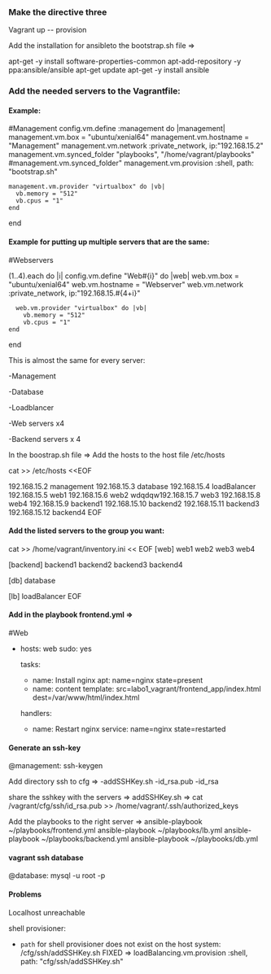 ### Make the directive three

Vagrant up -- provision

Add the installation for ansibleto the bootstrap.sh file =>

apt-get -y install software-properties-common
apt-add-repository -y ppa:ansible/ansible
apt-get update
apt-get -y install ansible


### Add the needed servers to the Vagrantfile:

#### Example:

#Management
  config.vm.define :management do |management|
    management.vm.box = "ubuntu/xenial64"
    management.vm.hostname = "Management"
    management.vm.network :private_network, ip:"192.168.15.2"
    management.vm.synced_folder "playbooks", "/home/vagrant/playbooks"
    #management.vm.synced_folder"
    management.vm.provision :shell, path: "bootstrap.sh"

    management.vm.provider "virtualbox" do |vb|
      vb.memory = "512"
      vb.cpus = "1"
    end
  end

#### Example for putting up multiple servers that are the same:

#Webservers

  (1..4).each do |i|
    config.vm.define "Web#{i}" do |web|
      web.vm.box = "ubuntu/xenial64"
      web.vm.hostname = "Webserver"
      web.vm.network :private_network, ip:"192.168.15.#{4+i}"
    
      web.vm.provider "virtualbox" do |vb|
        vb.memory = "512"
        vb.cpus = "1"
    end
  end

This is almost the same for every server:

-Management

-Database

-Loadblancer

-Web servers x4

-Backend servers x 4

In the boostrap.sh file => 
Add the hosts to the host file /etc/hosts

cat >> /etc/hosts <<EOF

192.168.15.2 management
192.168.15.3 database
192.168.15.4 loadBalancer
192.168.15.5 web1
192.168.15.6 web2
wdqdqw192.168.15.7 web3
192.168.15.8 web4
192.168.15.9 backend1
192.168.15.10 backend2
192.168.15.11 backend3
192.168.15.12 backend4
EOF

#### Add the listed servers to the group you want:

cat >> /home/vagrant/inventory.ini << EOF
[web]
web1
web2
web3
web4

[backend]
backend1
backend2
backend3
backend4

[db]
database

[lb]
loadBalancer
EOF

#### Add in the playbook frontend.yml =>

#Web
 - hosts: web
   sudo: yes
  
   tasks:
    - name: Install nginx
      apt: name=nginx state=present
    - name: content
      template: src=labo1_vagrant/frontend_app/index.html dest=/var/www/html/index.html

   handlers:
    - name: Restart nginx
      service: name=nginx state=restarted
      
#### Generate an ssh-key

@management: ssh-keygen

Add directory ssh to cfg =>
-addSSHKey.sh
-id_rsa.pub
-id_rsa

share the sshkey with the servers => addSSHKey.sh =>
cat /vagrant/cfg/ssh/id_rsa.pub >> /home/vagrant/.ssh/authorized_keys

Add the playbooks to the right server =>
ansible-playbook ~/playbooks/frontend.yml
ansible-playbook ~/playbooks/lb.yml
ansible-playbook ~/playbooks/backend.yml
ansible-playbook ~/playbooks/db.yml

#### vagrant ssh database
@database: mysql -u root -p

#### Problems

Localhost unreachable

shell provisioner:
* `path` for shell provisioner does not exist on the host system: /cfg/ssh/addSSHKey.sh
FIXED => loadBalancing.vm.provision :shell, path: "cfg/ssh/addSSHKey.sh"
      
